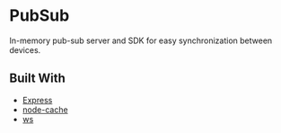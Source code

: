 # PubSub

In-memory pub-sub server and SDK for easy synchronization between devices.

## Built With

- [Express](https://expressjs.com/)
- [node-cache](https://www.npmjs.com/package/node-cache)
- [ws](https://www.npmjs.com/package/ws)
